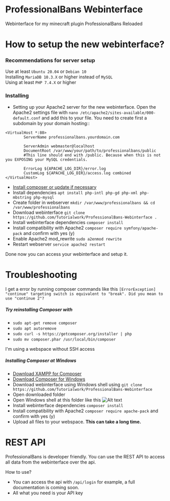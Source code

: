 # ProfessionalBans Webinterface
Webinterface for my minecraft plugin ProfessionalBans Reloaded

# How to setup the new webinterface?

### Recommendations for server setup

Use at least ``Ubuntu 20.04`` or ``Debian 10``<br>
Installing ``MariaDB 10.3.X`` or higher instead of ``MySQL``<br>
Using at least ``PHP 7.4.X`` or higher

### Installing

-  Setting up your Apache2 server for the new webinterface. Open the Apache2 settings file with `nano /etc/apache2/sites-available/000-default.conf` and add this to your file. You need to create first a subdomain by your domain hosting::

```
<VirtualHost *:80>
        ServerName professionalbans.yourdomain.com

        ServerAdmin webmaster@localhost
        DocumentRoot /var/www/your/path/to/professionalbans/public 
        #This line should end with /public. Because when this is not you EXPOSING your MySQL credentials.

        ErrorLog ${APACHE_LOG_DIR}/error.log
        CustomLog ${APACHE_LOG_DIR}/access.log combined
</VirtualHost>
```
- [Install composer or update if necessary](https://getcomposer.org/download/)
- Install dependencies `apt install php-intl php-gd php-xml php-mbstring php-mysql`
- Create folder in webserver `mkdir /var/www/professionalbans && cd /var/www/professionalbans`
- Download webinterface `git clone https://github.com/Tutorialwork/ProfessionalBans-Webinterface .`
- Install webinterface dependencies `composer install`
- Install compatibility with Apache2 `composer require symfony/apache-pack` and confirm with yes (y)
- Enable Apache2 mod_rewrite ``sudo a2enmod rewrite``
- Restart webserver `service apache2 restart`

Done now you can access your webinterface and setup it.

# Troubleshooting

I get a error by running composer commands like this ``[ErrorException] "continue" targeting switch is equivalent to "break". Did you mean to use "continue 2"?``
##### Try reinstalling Composer with
- ``sudo apt-get remove composer`` 
- ``sudo apt autoremove`` 
- ``sudo curl -s https://getcomposer.org/installer | php`` 
- ``sudo mv composer.phar /usr/local/bin/composer`` 

I'm using a webspace without SSH access
##### Installing Composer at Windows
- [Download XAMPP for Composer](https://www.apachefriends.org/de/index.html)
- [Download Composer for Windows](https://getcomposer.org/Composer-Setup.exe)
- Download webinterface using Windows shell using ``git clone https://github.com/Tutorialwork/ProfessionalBans-Webinterface``
- Open downloaded folder
- Open Windows shell at this folder like this ![Alt text](https://i.imgur.com/Hn4aB1i.png?raw=true "Optional Title")
- Install webinterface dependencies `composer install`
- Install compatibility with Apache2 `composer require apache-pack` and confirm with yes (y)
- Upload all files to your webspace. **This can take a long time.**

# REST API

ProfessionalBans is developer friendly. You can use the REST API to access all data from the webinterface over the api.

How to use?

- You can access the api with `/api/login` for example, a full documentation is coming soon.
- All what you need is your API key
